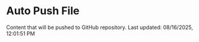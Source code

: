 # Auto Push File

Content that will be pushed to GitHub repository.
Last updated: 08/16/2025, 12:01:51 PM